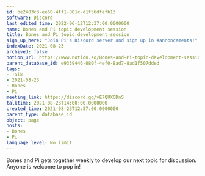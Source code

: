```yaml
---
id: be2403c3-ee60-4ff1-801c-d1f56dfefb13
software: Discord
last_edited_time: 2022-06-12T12:37:00.0000000
name: Bones and Pi topic development session
title: Bones and Pi topic development session
sign_up_here: "Join Pi's Discord server and sign up in #annoncements!"
indexDate: 2021-08-23
archived: false
notion_url: https://www.notion.so/Bones-and-Pi-topic-development-session-be2403c3ee604ff1801cd1f56dfefb13
parent_database_id: e9339446-880f-4ef0-8ad7-8ad1f507dded
tags:
- Talk
- 2021-08-23
- Bones
- Pi
meeting_link: https://discord.gg/vE7QUXGDnS
talktime: 2021-08-23T14:00:00.0000000
created_time: 2021-08-23T12:57:00.0000000
parent_type: database_id
object: page
hosts:
- Bones
- Pi
language_level: No limit
---
```


Bones and Pi gets together weekly to develop our next topic for discussion.
Anyone is welcome to pop in!










